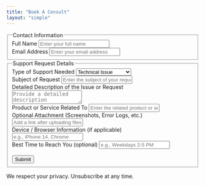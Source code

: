 ```yaml
---
title: "Book A Consult"
layout: "simple"
---
```


<div class="bg-primary-50 p-6 rounded-lg">
<form
  action="https://formspree.io/f/mgvzazed"
  class="fs-form"
  target="_top"
  method="POST"
>
  <fieldset>
    <legend class="text-lg font-bold text-gray-900 mb-2">Contact Information</legend>
    <div class="space-y-3">
      <label class="text-sm text-gray-600 mb-4" for="full-name">Full Name</label>
      <input
        class="w-full px-4 py-2 border border-gray-300 rounded-lg focus:ring-2 focus:ring-primary-500 focus:border-primary-500"
        id="full-name"
        name="full-name"
        placeholder="Enter your full name"
        required
      />
    </div>
    <div class="fs-field">
      <label class="text-sm text-gray-600 mb-4" for="email-address">Email Address</label>
      <input
        class="w-full px-4 py-2 border border-gray-300 rounded-lg focus:ring-2 focus:ring-primary-500 focus:border-primary-500"
        id="email-address"
        name="email-address"
        placeholder="Enter your email address"
        required
      />
    </div>
  </fieldset>
  <fieldset>
    <legend class="fs-fieldset-title">Support Request Details</legend>
    <div class="fs-field">
      <label class="text-sm text-gray-600 mb-4" for="support-type">Type of Support Needed</label>
      <select class="w-full px-4 py-2 border border-gray-300 rounded-lg focus:ring-2 focus:ring-primary-500 focus:border-primary-500" id="support-type" name="support-type" required>
        <option value="technical-issue">Technical Issue</option>
        <option value="cassette-digitization">Cassette Digitization</option>
        <option value="virus-removal">Virus Removal</option>
        <option value="general-question">General Question</option>
      </select>
    </div>
    <div class="fs-field">
      <label class="text-sm text-gray-600 mb-4" for="subject-of-request">
        Subject of Request
      </label>
      <input
        class="w-full px-4 py-2 border border-gray-300 rounded-lg focus:ring-2 focus:ring-primary-500 focus:border-primary-500"
        id="subject-of-request"
        name="subject-of-request"
        placeholder="Enter the subject of your request"
        required
      />
    </div>
    <div class="fs-field col-span-full">
      <label class="text-sm text-gray-600 mb-4" for="detailed-description">
        Detailed Description of the Issue or Request
      </label>
      <textarea
        class="w-full px-4 py-2 border border-gray-300 rounded-lg focus:ring-2 focus:ring-primary-500 focus:border-primary-500"
        id="detailed-description"
        name="detailed-description"
        placeholder="Provide a detailed description"
        required
      ></textarea>
    </div>
    <div class="fs-field">
      <label class="text-sm text-gray-600 mb-4" for="product-or-service">
        Product or Service Related To
      </label>
      <input
        class="w-full px-4 py-2 border border-gray-300 rounded-lg focus:ring-2 focus:ring-primary-500 focus:border-primary-500"
        id="product-or-service"
        name="product-or-service"
        placeholder="Enter the related product or service"
      />
    </div>
    <div class="fs-field">
      <label class="text-sm text-gray-600 mb-4" for="attachment">
        Optional Attachment (Screenshots, Error Logs, etc.)
      </label>
      <input
        class="w-full px-4 py-2 border border-gray-300 rounded-lg focus:ring-2 focus:ring-primary-500 focus:border-primary-500"
        id="attachment"
        name="attachment"
        placeholder="Add a link after uploading files to Google Drive, Dropbox, etc."
      />
    </div>
    <div class="fs-field">
      <label class="text-sm text-gray-600 mb-4" for="device-browser-info">
        Device / Browser Information (if applicable)
      </label>
      <input
        class="w-full px-4 py-2 border border-gray-300 rounded-lg focus:ring-2 focus:ring-primary-500 focus:border-primary-500"
        id="device-browser-info"
        name="device-browser-info"
        placeholder="e.g., iPhone 14, Chrome"
      />
    </div>
    <div class="fs-field">
      <label class="text-sm text-gray-600 mb-4" for="best-time-to-reach">
        Best Time to Reach You (optional)
      </label>
      <input
        class="w-full px-4 py-2 border border-gray-300 rounded-lg focus:ring-2 focus:ring-primary-500 focus:border-primary-500"
        id="best-time-to-reach"
        name="best-time-to-reach"
        placeholder="e.g., Weekdays 2-5 PM"
      />
    </div>
    <br>
    <div class="fs-button-group">
      <button class="w-full px-4 py-2 bg-primary-600 text-white rounded-lg hover:bg-primary-700 transition-colors duration-200" type="submit">Submit</button>
    </div>
  </fieldset>
  <p class="text-xs text-gray-500 mt-2">We respect your privacy. Unsubscribe at any time.</p>
</form>
</div>
